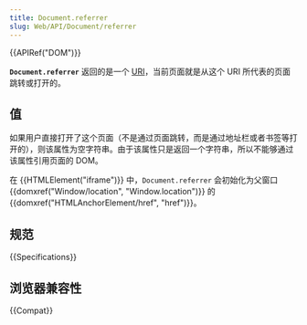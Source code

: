 ```yaml
---
title: Document.referrer
slug: Web/API/Document/referrer
---
```


{{APIRef("DOM")}}

**`Document.referrer`** 返回的是一个 [URI](https://www.w3.org/Addressing/#background)，当前页面就是从这个 URI 所代表的页面跳转或打开的。

## 值

如果用户直接打开了这个页面（不是通过页面跳转，而是通过地址栏或者书签等打开的），则该属性为空字符串。由于该属性只是返回一个字符串，所以不能够通过该属性引用页面的 DOM。

在 {{HTMLElement("iframe")}} 中，`Document.referrer` 会初始化为父窗口 {{domxref("Window/location", "Window.location")}} 的 {{domxref("HTMLAnchorElement/href", "href")}}。

## 规范

{{Specifications}}

## 浏览器兼容性

{{Compat}}

